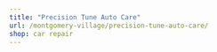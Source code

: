 ```yaml
---
title: "Precision Tune Auto Care"
url: /montgomery-village/precision-tune-auto-care/
shop: car repair
---
```

